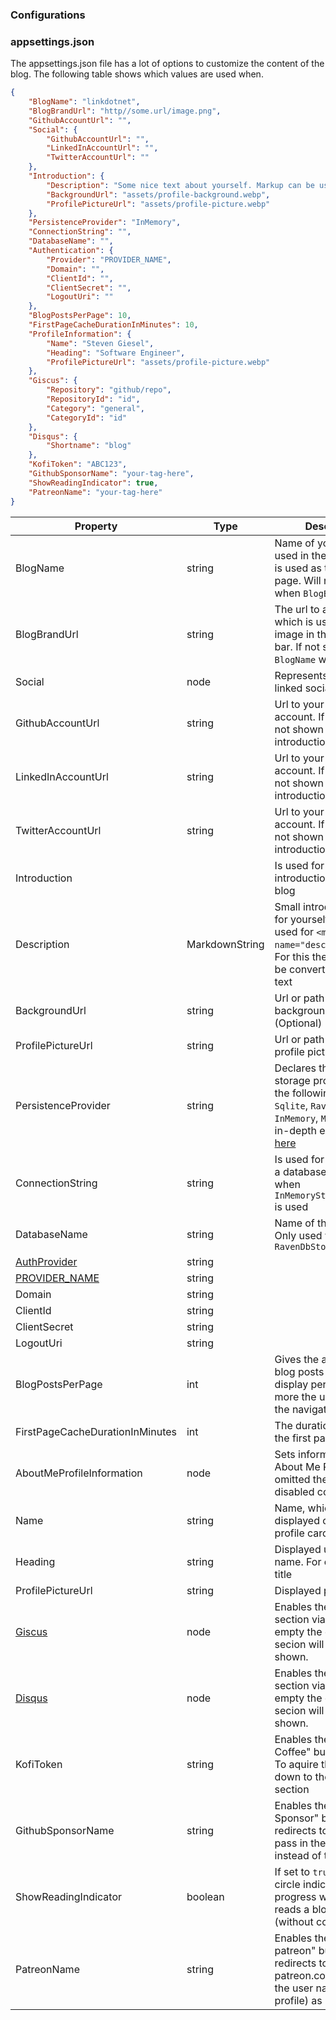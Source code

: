 ### Configurations

### appsettings.json

The appsettings.json file has a lot of options to customize the content of the blog. The following table shows which values are used when.

```json
{
	"BlogName": "linkdotnet",
	"BlogBrandUrl": "http//some.url/image.png",
	"GithubAccountUrl": "",
	"Social": {
		"GithubAccountUrl": "",
		"LinkedInAccountUrl": "",
		"TwitterAccountUrl": ""
	},
	"Introduction": {
		"Description": "Some nice text about yourself. Markup can be used [Github](https://github.com/someuser/somerepo)",
		"BackgroundUrl": "assets/profile-background.webp",
		"ProfilePictureUrl": "assets/profile-picture.webp"
	},
	"PersistenceProvider": "InMemory",
	"ConnectionString": "",
	"DatabaseName": "",
	"Authentication": {
		"Provider": "PROVIDER_NAME",
		"Domain": "",
		"ClientId": "",
		"ClientSecret": "",
		"LogoutUri": ""
	},
	"BlogPostsPerPage": 10,
	"FirstPageCacheDurationInMinutes": 10,
	"ProfileInformation": {
		"Name": "Steven Giesel",
		"Heading": "Software Engineer",
		"ProfilePictureUrl": "assets/profile-picture.webp"
	},
	"Giscus": {
		"Repository": "github/repo",
		"RepositoryId": "id",
		"Category": "general",
		"CategoryId": "id"
	},
	"Disqus": {
		"Shortname": "blog"
	},
	"KofiToken": "ABC123",
	"GithubSponsorName": "your-tag-here",
	"ShowReadingIndicator": true,
	"PatreonName": "your-tag-here"
}
```

| Property                                      | Type           | Description                                                                                                                                                                       |
| --------------------------------------------- | -------------- | --------------------------------------------------------------------------------------------------------------------------------------------------------------------------------- |
| BlogName                                      | string         | Name of your blog. Is used in the navbar and is used as the title of the page. Will not be shown when `BlogBrandUrl` is set                                                       |
| BlogBrandUrl                                  | string         | The url to an image which is used as a brand image in the navigation bar. If not set or `null` the `BlogName` will be shown                                                       |
| Social                                        | node           | Represents all possible linked social accounts                                                                                                                                    |
| GithubAccountUrl                              | string         | Url to your github account. If not set it is not shown in the introduction card                                                                                                   |
| LinkedInAccountUrl                            | string         | Url to your LinkedIn account. If not set it is not shown in the introduction card                                                                                                 |
| TwitterAccountUrl                             | string         | Url to your Twitter account. If not set it is not shown in the introduction card                                                                                                  |
| Introduction                                  |                | Is used for the introduction part of the blog                                                                                                                                     |
| Description                                   | MarkdownString | Small introduction text for yourself. This is also used for `<meta name="description">` tag. For this the markup will be converted to plain text                                  |
| BackgroundUrl                                 | string         | Url or path to the background image. (Optional)                                                                                                                                   |
| ProfilePictureUrl                             | string         | Url or path to your profile picture                                                                                                                                               |
| PersistenceProvider                           | string         | Declares the type of the storage provider (one of the following: `SqlServer`, `Sqlite`, `RavenDb`, `InMemory`, `MySql`). More in-depth explanation [here](./../Storage/Readme.md) |
| ConnectionString                              | string         | Is used for connection to a database. Not used when `InMemoryStorageProvider` is used                                                                                             |
| DatabaseName                                  | string         | Name of the database. Only used with `RavenDbStorageProvider`                                                                                                                     |
| [AuthProvider](./../Authorization/Readme.md)  | string         |                                                                                                                                                                                   |
| [PROVIDER_NAME](./../Authorization/Readme.md) | string         |                                                                                                                                                                                   |
| Domain                                        | string         |                                                                                                                                                                                   |
| ClientId                                      | string         |                                                                                                                                                                                   |
| ClientSecret                                  | string         |                                                                                                                                                                                   |
| LogoutUri                                     | string         |                                                                                                                                                                                   |
| BlogPostsPerPage                              | int            | Gives the amount of blog posts loaded and display per page. For more the user has to use the navigation                                                                           |
| FirstPageCacheDurationInMinutes               | int            | The duration in minutes the first page is cached.                                                                                                                                 |
| AboutMeProfileInformation                     | node           | Sets information for the About Me Page. If omitted the page is disabled completely                                                                                                |
| Name                                          | string         | Name, which is displayed on top of the profile card                                                                                                                               |
| Heading                                       | string         | Displayed under the name. For example job title                                                                                                                                   |
| ProfilePictureUrl                             | string         | Displayed profile picture                                                                                                                                                         |
| [Giscus](./../Comments/Giscus.md)             | node           | Enables the comment section via giscus. If left empty the comment secion will not be shown.                                                                                       |
| [Disqus](./../Comments/Disqus.md)             | node           | Enables the comment section via disqus. If left empty the comment secion will not be shown.                                                                                       |
| KofiToken                                     | string         | Enables the "Buy me a Coffee" button of Kofi. To aquire the token head down to the "Kofi" section                                                                                 |
| GithubSponsorName                             | string         | Enables the "Github Sponsor" button which redirects to GitHub. Only pass in the user name instead of the url.                                                                     |
| ShowReadingIndicator                          | boolean        | If set to `true` (default) a circle indicates the progress when a user reads a blog post (without comments).                                                                      |
| PatreonName                                   | string         | Enables the "Become a patreon" button that redirects to patreon.com. Only pass the user name (public profile) as user name.                                                       |

